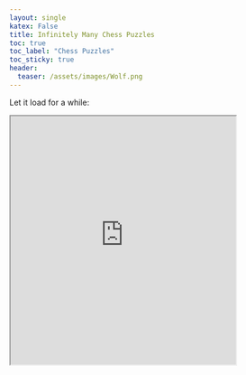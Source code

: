 ```yaml
---
layout: single
katex: False
title: Infinitely Many Chess Puzzles
toc: true
toc_label: "Chess Puzzles"
toc_sticky: true
header:
  teaser: /assets/images/Wolf.png
---
```

Let it load for a while:
<iframe src="https://livetactics.chessbase.com" width="400" height="440"></iframe>




